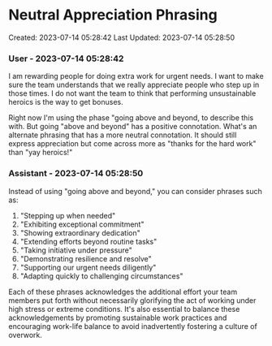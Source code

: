# Neutral Appreciation Phrasing

Created: 2023-07-14 05:28:42
Last Updated: 2023-07-14 05:28:50

### User - 2023-07-14 05:28:42

I am rewarding people for doing extra work for urgent needs. I want to make sure the team understands that we really appreciate people who step up in those times. I do not want the team to think that performing unsustainable heroics is the way to get bonuses. 

Right now I'm using the phase "going above and beyond, to describe this with. But going "above and beyond" has a positive connotation. What's an alternate phrasing that has a more neutral connotation. It should still express appreciation but come across more as "thanks for the hard work" than "yay heroics!"

### Assistant - 2023-07-14 05:28:50

Instead of using "going above and beyond," you can consider phrases such as:

1. "Stepping up when needed"
2. "Exhibiting exceptional commitment"
3. "Showing extraordinary dedication"
4. "Extending efforts beyond routine tasks"
5. "Taking initiative under pressure"
6. "Demonstrating resilience and resolve"
7. "Supporting our urgent needs diligently"
8. "Adapting quickly to challenging circumstances"

Each of these phrases acknowledges the additional effort your team members put forth without necessarily glorifying the act of working under high stress or extreme conditions. It's also essential to balance these acknowledgements by promoting sustainable work practices and encouraging work-life balance to avoid inadvertently fostering a culture of overwork.

